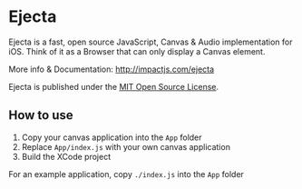 # Ejecta

Ejecta is a fast, open source JavaScript, Canvas & Audio implementation for iOS. Think of it as a Browser that can only display a Canvas element.

More info & Documentation: http://impactjs.com/ejecta

Ejecta is published under the [MIT Open Source License](http://opensource.org/licenses/mit-license.php).


## How to use

1. Copy your canvas application into the `App` folder
2. Replace `App/index.js` with your own canvas application
3. Build the XCode project

For an example application, copy `./index.js` into the `App` folder
